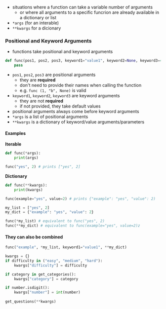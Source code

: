- situations where a function can take a variable number of arguments
	- or where all arguments to a specific funcrion are already available in a dictionary or list
- `*args` (for an interable)
- `**kwargs` for a dicionary

### Positional and Keyword Arguments
- functions take positional and keyword arguments

```python
def func(pos1, pos2, pos3, keyword1="value1", keyword2=None, keyword3=42)  
	pass
```
- `pos1`, `pos2`, `pos3` are positional arguments
	- they are **required** 
	- don't need to provide their names when calling the function
	- e.g. `func (1, "b", None)` is valid
- `keyword1`, `keyword2`, `keyword3` are keyword arguments
	- they are not **required**
	- if not provided, they take default values
- positional arguments always come before keyword arguments
- `*args` is a list of positional arguments
- `**kwargs` is a dictionary of keyword/value arguments/parameters

#### Examples

**Iterable**

```python
def func(*args):  
	print(args)  

func("yes", 2) # prints ["yes", 2]
```

**Dictionary**

```python
def func(**kwargs):
	print(kwargs)

func(example="yes", value=2) # prints {"example": "yes", "value": 2)
```

```python
my_list = ["yes", 2]  
my_dict = {"example": "yes", "value": 2}  

func(*my_list) # equivalent to func("yes", 2)  
func(**my_dict) # equivalent to func(example="yes", value=2)z
```

#### They can also be combined
```python
func("example", *my_list, keyword1="value1", **my_dict)
```

```python
kwargs = {}
if difficulty in ("easy", "medium", "hard"):
	kwargs["difficulty"] = difficulty

if category in get_categories():
	kwargs["category"] = category

if number.isdigit():
	kwargs["number"] = int(number)
	
get_questions(**kwargs)
```